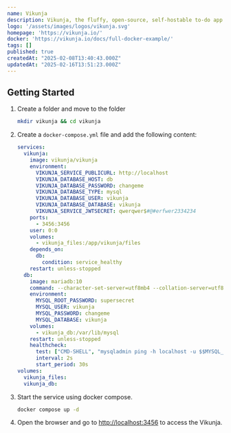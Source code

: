 ```yaml
---
name: Vikunja
description: Vikunja, the fluffy, open-source, self-hostable to-do app.
logo: '/assets/images/logos/vikunja.svg'
homepage: 'https://vikunja.io/'
docker: 'https://vikunja.io/docs/full-docker-example/'
tags: []
published: true
createdAt: "2025-02-08T13:40:43.000Z"
updatedAt: "2025-02-16T13:51:23.000Z"
---
```


## Getting Started

1. Create a folder and move to the folder
    ```bash
    mkdir vikunja && cd vikunja
    ```
2. Create a `docker-compose.yml` file and add the following content:
    ```yaml
    services: 
      vikunja:
        image: vikunja/vikunja
        environment:
          VIKUNJA_SERVICE_PUBLICURL: http://localhost
          VIKUNJA_DATABASE_HOST: db
          VIKUNJA_DATABASE_PASSWORD: changeme
          VIKUNJA_DATABASE_TYPE: mysql
          VIKUNJA_DATABASE_USER: vikunja
          VIKUNJA_DATABASE_DATABASE: vikunja
          VIKUNJA_SERVICE_JWTSECRET: qwerqwer$#@#erfwer2334234
        ports:
          - 3456:3456
        user: 0:0
        volumes:
          - vikunja_files:/app/vikunja/files
        depends_on:
          db:
            condition: service_healthy
        restart: unless-stopped
      db:
        image: mariadb:10
        command: --character-set-server=utf8mb4 --collation-server=utf8mb4_unicode_ci
        environment:
          MYSQL_ROOT_PASSWORD: supersecret
          MYSQL_USER: vikunja
          MYSQL_PASSWORD: changeme
          MYSQL_DATABASE: vikunja
        volumes:
          - vikunja_db:/var/lib/mysql
        restart: unless-stopped
        healthcheck:
          test: ["CMD-SHELL", "mysqladmin ping -h localhost -u $$MYSQL_USER --password=$$MYSQL_PASSWORD"]
          interval: 2s
          start_period: 30s
    volumes:
      vikunja_files:
      vikunja_db:
    ```
3. Start the service using docker compose.
    ```bash
    docker compose up -d
    ```
4. Open the browser and go to [http://localhost:3456](http://localhost:3456) to access the Vikunja.
